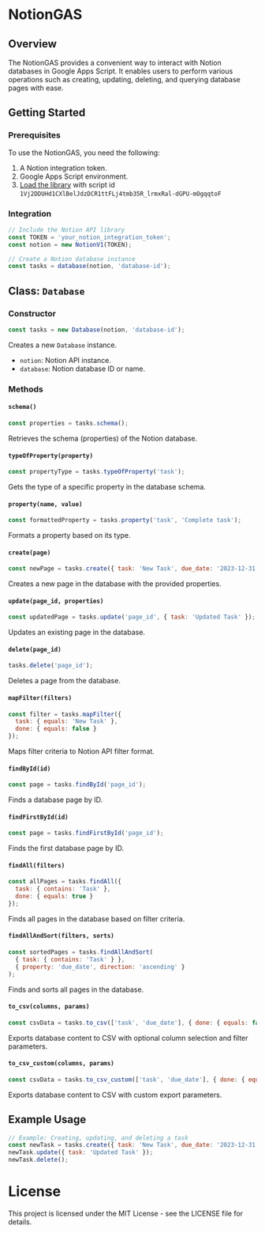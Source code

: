 # NotionGAS

## Overview

The NotionGAS provides a convenient way to interact with Notion databases in Google Apps Script. It enables users to perform various operations such as creating, updating, deleting, and querying database pages with ease.

## Getting Started

### Prerequisites

To use the NotionGAS, you need the following:

1. A Notion integration token.
2. Google Apps Script environment.
3. [Load the library](https://developers.google.com/apps-script/guides/libraries#add_a_library_to_your_script_project) with script id `1Vj2DDUHd1CXlBelJdzDCR1ttFLj4tmb35R_lrmxRal-dGPU-mOgqqtoF`

### Integration

```javascript
// Include the Notion API library
const TOKEN = 'your_notion_integration_token';
const notion = new NotionV1(TOKEN);

// Create a Notion database instance
const tasks = database(notion, 'database-id');
```

## Class: `Database`

### Constructor

```javascript
const tasks = new Database(notion, 'database-id');
```

Creates a new `Database` instance.

- `notion`: Notion API instance.
- `database`: Notion database ID or name.

### Methods

#### `schema()`

```javascript
const properties = tasks.schema();
```

Retrieves the schema (properties) of the Notion database.

#### `typeOfProperty(property)`

```javascript
const propertyType = tasks.typeOfProperty('task');
```

Gets the type of a specific property in the database schema.

#### `property(name, value)`

```javascript
const formattedProperty = tasks.property('task', 'Complete task');
```

Formats a property based on its type.

#### `create(page)`

```javascript
const newPage = tasks.create({ task: 'New Task', due_date: '2023-12-31' });
```

Creates a new page in the database with the provided properties.

#### `update(page_id, properties)`

```javascript
const updatedPage = tasks.update('page_id', { task: 'Updated Task' });
```

Updates an existing page in the database.

#### `delete(page_id)`

```javascript
tasks.delete('page_id');
```

Deletes a page from the database.

#### `mapFilter(filters)`

```javascript
const filter = tasks.mapFilter({
  task: { equals: 'New Task' },
  done: { equals: false }
});
```

Maps filter criteria to Notion API filter format.

#### `findById(id)`

```javascript
const page = tasks.findById('page_id');
```

Finds a database page by ID.

#### `findFirstById(id)`

```javascript
const page = tasks.findFirstById('page_id');
```

Finds the first database page by ID.

#### `findAll(filters)`

```javascript
const allPages = tasks.findAll({
  task: { contains: 'Task' },
  done: { equals: true }
});
```

Finds all pages in the database based on filter criteria.

#### `findAllAndSort(filters, sorts)`

```javascript
const sortedPages = tasks.findAllAndSort(
  { task: { contains: 'Task' } },
  { property: 'due_date', direction: 'ascending' }
);
```

Finds and sorts all pages in the database.

#### `to_csv(columns, params)`

```javascript
const csvData = tasks.to_csv(['task', 'due_date'], { done: { equals: false } });
```

Exports database content to CSV with optional column selection and filter parameters.

#### `to_csv_custom(columns, params)`

```javascript
const csvData = tasks.to_csv_custom(['task', 'due_date'], { done: { equals: false } });
```

Exports database content to CSV with custom export parameters.

## Example Usage

```javascript
// Example: Creating, updating, and deleting a task
const newTask = tasks.create({ task: 'New Task', due_date: '2023-12-31' });
newTask.update({ task: 'Updated Task' });
newTask.delete();
```

# License
This project is licensed under the MIT License - see the LICENSE file for details.